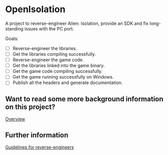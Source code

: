 # OpenIsolation
A project to reverse-engineer Alien: Isolation, provide an SDK and fix long-standing issues with the PC port.

Goals:
- [ ] Reverse-engineer the libraries.
- [ ] Get the libraries compiling successfully.
- [ ] Reverse-engineer the game code.
- [ ] Get the libraries linked into the game binary.
- [ ] Get the game code compiling successfully.
- [ ] Get the game running successfully on Windows.
- [ ] Publish all the headers and generate documentation.

## Want to read some more background information on this project?
[Overview](Source/Documentation/AlienIsolation_iOS_Overview.md)

## Further information
[Guidelines for reverse-engineers](Source/Documentation/AlienIsolation_General_ReversingGuidelines.md)
